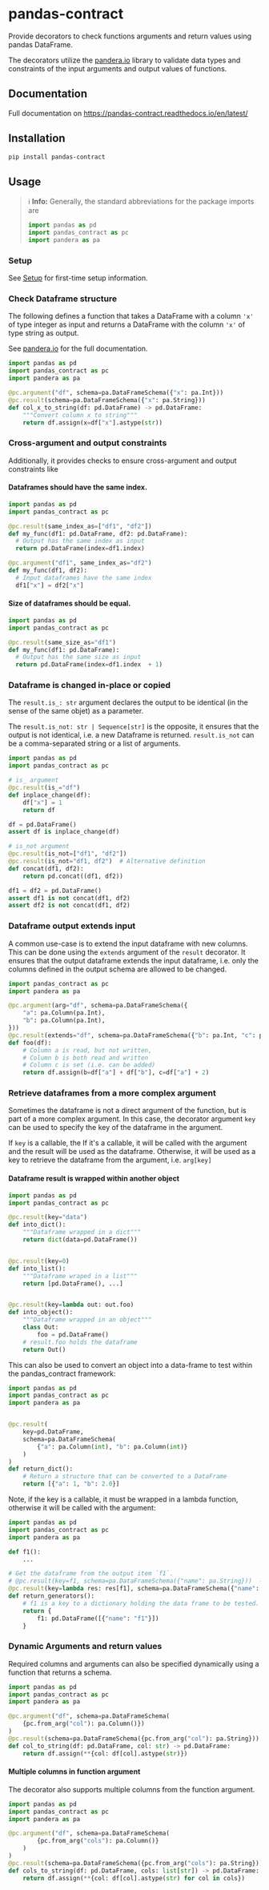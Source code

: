 # pandas-contract
Provide decorators to check functions arguments and return values using pandas DataFrame.

The decorators utilize the [pandera.io](https://pandera.readthedocs.io/) library to validate
data types and constraints of the input arguments and output values of functions.

## Documentation
Full documentation on https://pandas-contract.readthedocs.io/en/latest/
## Installation
```bash
pip install pandas-contract
```

## Usage
> ℹ️ **Info:** Generally, the standard abbreviations for the package imports are
> ```python
> import pandas as pd
> import pandas_contract as pc
> import pandera as pa
> ```

### Setup

See [Setup](docs/setup.md) for first-time setup information.

### Check Dataframe structure
The following defines a function that takes a DataFrame with a column `'x'` of type
integer as input and returns a DataFrame with the column `'x'` of type string as output.

See [pandera.io](http://pandera.readthedocs.io) for the full documentation.
```python
import pandas as pd
import pandas_contract as pc
import pandera as pa

@pc.argument("df", schema=pa.DataFrameSchema({"x": pa.Int}))
@pc.result(schema=pa.DataFrameSchema({"x": pa.String}))
def col_x_to_string(df: pd.DataFrame) -> pd.DataFrame:
    """Convert column x to string"""
    return df.assign(x=df["x"].astype(str))
```

### Cross-argument and output constraints
Additionally, it provides checks to ensure cross-argument and output constraints like
#### Dataframes should have the same index.
  ```python
import pandas as pd
import pandas_contract as pc

@pc.result(same_index_as=["df1", "df2"])
def my_func(df1: pd.DataFrame, df2: pd.DataFrame):
    # Output has the same index as input
    return pd.DataFrame(index=df1.index)

@pc.argument("df1", same_index_as="df2")
def my_func(df1, df2):
    # Input dataframes have the same index
    df1["x"] = df2["x"]
  ```

#### Size of dataframes should be equal.
  ```python
import pandas as pd
import pandas_contract as pc

@pc.result(same_size_as="df1")
def my_func(df1: pd.DataFrame):
    # Output has the same size as input
    return pd.DataFrame(index=df1.index  + 1)
  ```

### Dataframe is changed in-place or copied
The `result.is_: str` argument declares the output to be identical (in the sense of the same
objet) as a parameter.

The `result.is_not: str | Sequence[str]` is the opposite, it ensures that the output is
not identical, i.e. a new Dataframe is returned.
`result.is_not` can be a comma-separated string or a list of arguments.

```python
import pandas as pd
import pandas_contract as pc

# is_ argument
@pc.result(is_="df")
def inplace_change(df):
    df["x"] = 1
    return df

df = pd.DataFrame()
assert df is inplace_change(df)

# is_not argument
@pc.result(is_not=["df1", "df2"])
@pc.result(is_not="df1, df2")  # Alternative definition
def concat(df1, df2):
    return pd.concat((df1, df2))

df1 = df2 = pd.DataFrame()
assert df1 is not concat(df1, df2)
assert df2 is not concat(df1, df2)
```


### Dataframe output extends input
A common use-case is to extend the input dataframe with new columns. This can be done using the `extends` argument of the `result` decorator.
It ensures that the output dataframe extends the input dataframe, i.e. only the columns defined in the output schema are allowed to be changed.
```python
import pandas_contract as pc
import pandera as pa

@pc.argument(arg="df", schema=pa.DataFrameSchema({
    "a": pa.Column(pa.Int),
    "b": pa.Column(pa.Int),
}))
@pc.result(extends="df", schema=pa.DataFrameSchema({"b": pa.Int, "c": pa.Column(pa.Int)}))
def foo(df):
    # Column a is read, but not written,
    # Column b is both read and written
    # Column c is set (i.e. can be added)
    return df.assign(b=df["a"] + df["b"], c=df["a"] + 2)
```



### Retrieve dataframes from a more complex argument
Sometimes the dataframe is not a direct argument of the function, but is part of a more complex argument.
In this case, the decorator argument `key` can be used to specify the key of the dataframe in the argument.

If `key` is a callable, the
If it's a callable, it will be called with the argument and the result will be used as the dataframe.
Otherwise, it will be used as a key to retrieve the dataframe from the argument, i.e. `arg[key]`

#### Dataframe result is wrapped within another object
```python
import pandas as pd
import pandas_contract as pc

@pc.result(key="data")
def into_dict():
    """Dataframe wrapped in a dict"""
    return dict(data=pd.DataFrame())


@pc.result(key=0)
def into_list():
    """Dataframe wraped in a list"""
    return [pd.DataFrame(), ...]


@pc.result(key=lambda out: out.foo)
def into_object():
    """Dataframe wrapped in an object"""
    class Out:
        foo = pd.DataFrame()
    # result.foo holds the dataframe
    return Out()
```

This can also be used to convert an object into a data-frame to test within the pandas_contract framework:
```python
import pandas as pd
import pandas_contract as pc
import pandera as pa


@pc.result(
    key=pd.DataFrame,
    schema=pa.DataFrameSchema(
        {"a": pa.Column(int), "b": pa.Column(int)}
    )
)
def return_dict():
    # Return a structure that can be converted to a DataFrame
    return [{"a": 1, "b": 2.0}]
```

Note, if the key is a callable, it must be wrapped in a lambda function, otherwise it will be called with the argument:
```python
import pandas as pd
import pandas_contract as pc
import pandera as pa

def f1():
    ...

# Get the dataframe from the output item `f1`.
# @pc.result(key=f1, schema=pa.DataFrameSchema({"name": pa.String}))  - this will fail
@pc.result(key=lambda res: res[f1], schema=pa.DataFrameSchema({"name": pa.String}))
def return_generators():
    # f1 is a key to a dictionary holding the data frame to be tested.
    return {
        f1: pd.DataFrame([{"name": "f1"}])
    }
```

### Dynamic Arguments and return values
Required columns and arguments can also be specified dynamically using a function that returns a schema.
```python
import pandas as pd
import pandas_contract as pc
import pandera as pa

@pc.argument("df", schema=pa.DataFrameSchema(
    {pc.from_arg("col"): pa.Column()})
)
@pc.result(schema=pa.DataFrameSchema({pc.from_arg("col"): pa.String}))
def col_to_string(df: pd.DataFrame, col: str) -> pd.DataFrame:
    return df.assign(**{col: df[col].astype(str)})
```
#### Multiple columns in function argument
The decorator also supports multiple columns from the function argument.
```python
import pandas as pd
import pandas_contract as pc
import pandera as pa

@pc.argument("df", schema=pa.DataFrameSchema(
        {pc.from_arg("cols"): pa.Column()}
    )
)
@pc.result(schema=pa.DataFrameSchema({pc.from_arg("cols"): pa.String}))
def cols_to_string(df: pd.DataFrame, cols: list[str]) -> pd.DataFrame:
    return df.assign(**{col: df[col].astype(str) for col in cols})
```
